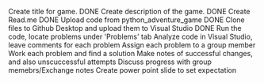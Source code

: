  Create title for game. DONE
 Create description of the game. DONE
 Create Read.me DONE
 Upload code from python_adventure_game DONE
 Clone files to Github Desktop and upload them to Visual Studio DONE
 Run the code, locate problems under 'Problems' tab 
 Analyze code in Visual Studio, leave comments for each problem 
 Assign each problem to a group member 
 Work each problem and find a solution
 Make notes of successful changes, and also unscuccessful attempts
 Discuss progress with group memebrs/Exchange notes
 Create power point slide to set expectation 
